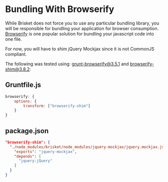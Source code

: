 Bundling With Browserify
========================

While Brisket does not force you to use any particular bundling library, you will be responsible for bundling your application for browser consumption. [Browserify](http://browserify.org/) is one popular solution for bundling your javascript code into one file.

For now, you will have to shim jQuery Mockjax since it is not CommonJS compliant.

The following was tested using: [grunt-browserify@3.5.1](https://github.com/jmreidy/grunt-browserify/tree/v3.5.1) and [browserify-shim@3.8.2](https://github.com/thlorenz/browserify-shim/tree/v3.8.2):

## Gruntfile.js

```js
browserify: {
    options: {
        transform: ["browserify-shim"]
    }
}
```

## package.json

```json
"browserify-shim": {
  "./node_modules/brisket/node_modules/jquery-mockjax/jquery.mockjax.js": {
    "exports": "jquery-mockjax",
    "depends": [
      "jquery:jQuery"
    ]
  }
}
```
